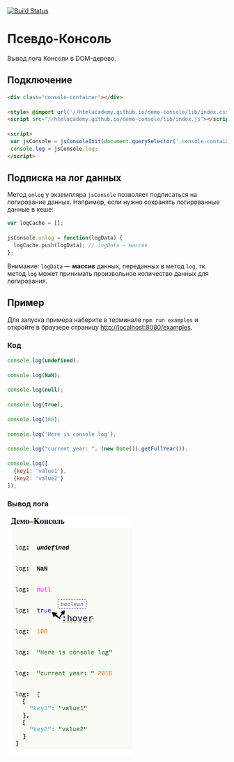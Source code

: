 [![Build Status](https://travis-ci.org/htmlacademy/demo-console.svg?branch=master)](https://travis-ci.org/htmlacademy/demo-console)

# Псевдо-Консоль
Вывод лога Консоли в DOM-дерево.

## Подключение

```html
<div class="console-container"></div>

<style> @import url('//htmlacademy.github.io/demo-console/lib/index.css'); </style>
<script src="//htmlacademy.github.io/demo-console/lib/index.js"></script>

<script>
 var jsConsole = jsConsoleInit(document.querySelector('.console-container'));
 console.log = jsConsole.log;
</script>
```

## Подписка на лог данных
Метод `onlog` у экземпляра `jsConsole` позволяет подписаться на логирование данных.
Например, если нужно сохранять логированные данные в кеше:

```js
var logCache = [];

jsConsole.onlog = function(logData) {
  logCache.push(logData); // logData — массив
};
```
Внимание: `logData` — **массив** данных, переданных в метод `log`, тк. метод `log` может принимать
произвольное количество данных для логирования.

## Пример
Для запуска примера наберите в терминале `npm run examples` и откройте в браузере страницу <http://localhost:8080/examples>.

### Код
```js
console.log(undefined);

console.log(NaN);

console.log(null);

console.log(true);

console.log(100);

console.log('Here is console log');

console.log("current year: ", (new Date()).getFullYear());

console.log([
  {key1: 'value1'},
  {key2: 'value2'}
]);
```

### Вывод лога
![Пример лога](log_example.png)
